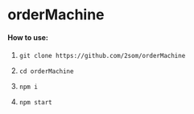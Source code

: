 # orderMachine

#### How to use:
  1. `git clone https://github.com/2som/orderMachine`
  
  2. `cd orderMachine`
  
  3. `npm i`
  
  4. `npm start`
